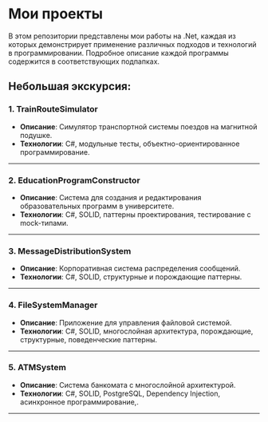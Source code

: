 # Мои проекты

В этом репозитории представлены мои работы на .Net, каждая из которых демонстрирует применение различных подходов и технологий в программировании. Подробное описание каждой программы содержится в соответствующих подпапках.

## Небольшая экскурсия:

### 1. **TrainRouteSimulator**
   - **Описание**: Симулятор транспортной системы поездов на магнитной подушке.
   - **Технологии**: C#, модульные тесты, объектно-ориентированное программирование.

---

### 2. **EducationProgramConstructor**
   - **Описание**: Система для создания и редактирования образовательных программ в университете.
   - **Технологии**: C#, SOLID, паттерны проектирования, тестирование с mock-типами.

---

### 3. **MessageDistributionSystem**
   - **Описание**: Корпоративная система распределения сообщений.
   - **Технологии**: C#, SOLID, структурные и порождающие паттерны.

---

### 4. **FileSystemManager**
   - **Описание**: Приложение для управления файловой системой.
   - **Технологии**: C#, SOLID, многослойная архитектура, порождающие, структурные, поведенческие паттерны.

---

### 5. **ATMSystem**
   - **Описание**: Система банкомата с многослойной архитектурой.
   - **Технологии**: C#, SOLID, PostgreSQL, Dependency Injection, асинхронное программирование,.

---
